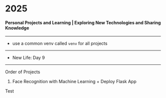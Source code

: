 # 2025
#### Personal Projects and Learning | Exploring New Technologies and Sharing Knowledge

---

- use a common venv called `venv` for all projects

--- 

- New Life: Day 9

---
Order of Projects

1. Face Recognition with Machine Learning + Deploy Flask App


Test
